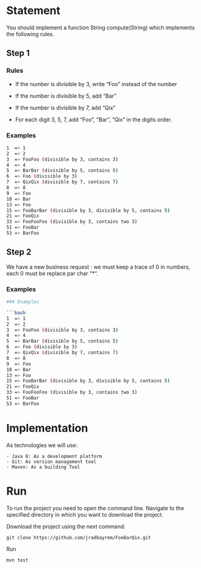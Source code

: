 # Statement

You should implement a function String compute(String) which implements the following rules.

## Step 1

### Rules

- If the number is divisible by 3, write “Foo” instead of the number

- If the number is divisible by 5, add “Bar”

- If the number is divisible by 7, add “Qix”

- For each digit 3, 5, 7, add “Foo”, “Bar”, “Qix” in the digits order.



### Examples

```bash
1  => 1
2  => 2
3  => FooFoo (divisible by 3, contains 3)
4  => 4
5  => BarBar (divisible by 5, contains 5)
6  => Foo (divisible by 3)
7  => QixQix (divisible by 7, contains 7)
8  => 8
9  => Foo
10 => Bar
13 => Foo
15 => FooBarBar (divisible by 3, divisible by 5, contains 5)
21 => FooQix
33 => FooFooFoo (divisible by 3, contains two 3)
51 => FooBar
53 => BarFoo
```

## Step 2
We have a new business request : we must keep a trace of 0 in numbers, each 0 must be replace par char “*“.

### Examples

```bash
### Examples

```bash
1  => 1
2  => 2
3  => FooFoo (divisible by 3, contains 3)
4  => 4
5  => BarBar (divisible by 5, contains 5)
6  => Foo (divisible by 3)
7  => QixQix (divisible by 7, contains 7)
8  => 8
9  => Foo
10 => Bar
13 => Foo
15 => FooBarBar (divisible by 3, divisible by 5, contains 5)
21 => FooQix
33 => FooFooFoo (divisible by 3, contains two 3)
51 => FooBar
53 => BarFoo
```

# Implementation

As technologies we will use:
```
- Java 8: As a development platform
- Git: As version management tool
- Maven: As a building Tool
```

# Run

To run the project you need to open the command line.
Navigate to the specified directory in which you want to download the project.

Download the project using the next command:

```bach
git clone https://github.com/jradbayrem/FooBarQix.git
```

Run

```bach
mvn test
```


